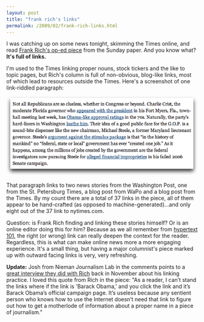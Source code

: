 ```yaml
---
layout: post
title: "frank rich's links"
permalink: /2009/02/frank-rich-links.html
---
```


I was catching up on some news tonight, skimming the Times online, and read [Frank Rich's op-ed piece](http://www.nytimes.com/2009/02/15/opinion/15rich.html) from the Sunday paper. And you know what? **It's full of links.**

I'm used to the Times linking proper nouns, stock tickers and the like to topic pages, but Rich's column is full of non-obvious, blog-like links, most of which lead to resources outside the Times. Here's a screenshot of one link-riddled paragraph:

![new york times with links!](/assets/2009/nytimes-links.png)

That paragraph links to two news stories from the Washington Post, one from the St. Petersburg Times, a blog post from WaPo and a blog post from the Times. By my count there are a total of 37 links in the piece, all of them appear to be hand-crafted (as opposed to machine-generated)...and only eight out of the 37 link to nytimes.com.

Question: is Frank Rich finding and linking these stories himself? Or is an online editor doing this for him? Because as we all remember from [hypertext](http://suck.com/) [101](http://www.amazon.com/Interface-Culture-Steven-Johnson/dp/0465036805), the right (or wrong) link can really deepen the context for the reader. Regardless, this is what can make online news more a more engaging experience. It's a small thing, but having a major columnist's piece marked up with outward facing links is very, very refreshing.

**Update:** Josh from Nieman Journalism Lab in the comments points to a [great interview they did with Rich](http://www.niemanlab.org/2008/12/frank-rich-why-i-link/) back in November about his linking practice. I loved this quote from Rich in the piece: "As a reader, I can’t stand the links where if the link is 'Barack Obama,' and you click the link and it’s Barack Obama’s official campaign page. It’s useless because any sentient person who knows how to use the Internet doesn’t need that link to figure out how to get a motherlode of information about a proper name in a piece of journalism."
